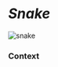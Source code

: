 # *Snake*

![snake](https://user-images.githubusercontent.com/111377982/195156807-4ca0f9df-5a1d-4162-9d0b-5bb3065514ef.jpg)

### Context
